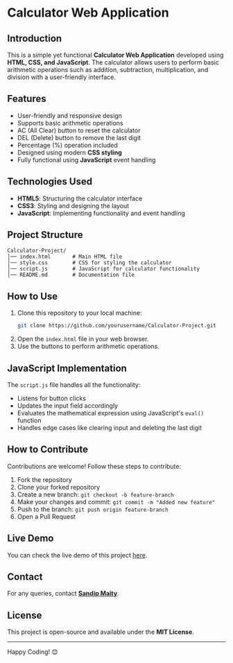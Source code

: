 # Calculator Web Application

## Introduction
This is a simple yet functional **Calculator Web Application** developed using **HTML, CSS, and JavaScript**. The calculator allows users to perform basic arithmetic operations such as addition, subtraction, multiplication, and division with a user-friendly interface.

## Features
- User-friendly and responsive design
- Supports basic arithmetic operations
- AC (All Clear) button to reset the calculator
- DEL (Delete) button to remove the last digit
- Percentage (%) operation included
- Designed using modern **CSS styling**
- Fully functional using **JavaScript** event handling

## Technologies Used
- **HTML5**: Structuring the calculator interface
- **CSS3**: Styling and designing the layout
- **JavaScript**: Implementing functionality and event handling

## Project Structure
```
Calculator-Project/
│── index.html       # Main HTML file
│── style.css        # CSS for styling the calculator
│── script.js        # JavaScript for calculator functionality
│── README.md        # Documentation file
```

## How to Use
1. Clone this repository to your local machine:
   ```sh
   git clone https://github.com/yourusername/Calculator-Project.git
   ```
2. Open the `index.html` file in your web browser.
3. Use the buttons to perform arithmetic operations.

## JavaScript Implementation
The `script.js` file handles all the functionality:
- Listens for button clicks
- Updates the input field accordingly
- Evaluates the mathematical expression using JavaScript's `eval()` function
- Handles edge cases like clearing input and deleting the last digit

## How to Contribute
Contributions are welcome! Follow these steps to contribute:
1. Fork the repository
2. Clone your forked repository
3. Create a new branch: `git checkout -b feature-branch`
4. Make your changes and commit: `git commit -m "Added new feature"`
5. Push to the branch: `git push origin feature-branch`
6. Open a Pull Request

## Live Demo
You can check the live demo of this project [here](#).

## Contact
For any queries, contact **[Sandip Maity](https://www.linkedin.com/in/iam-sandipmaity)**.

## License
This project is open-source and available under the **MIT License**.

---
Happy Coding! 😊

